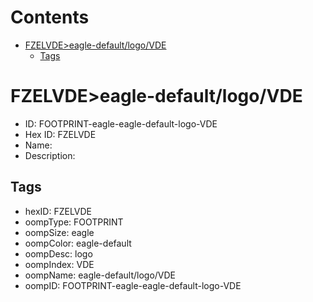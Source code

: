 



Contents
========

* [FZELVDE>eagle-default/logo/VDE](#fzelvdeeagle-defaultlogovde)
	* [Tags](#tags)

# FZELVDE>eagle-default/logo/VDE

- ID: FOOTPRINT-eagle-eagle-default-logo-VDE
- Hex ID: FZELVDE
- Name: 
- Description: 

## Tags

- hexID: FZELVDE
- oompType: FOOTPRINT
- oompSize: eagle
- oompColor: eagle-default
- oompDesc: logo
- oompIndex: VDE
- oompName: eagle-default/logo/VDE
- oompID: FOOTPRINT-eagle-eagle-default-logo-VDE
